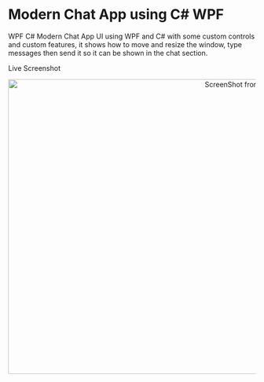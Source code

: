 # Modern Chat App using C# WPF
WPF C#  Modern Chat App UI using WPF and C# with some custom controls and custom features, it shows how to move and resize the window, type messages then send it so it can be shown in the chat section.

Live Screenshot 
<p align="center">
  <img align="center" src="https://imgur.com/nkhGmXe"" width="950" height="600" title="ScreenShot from the app ">
</p>

